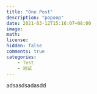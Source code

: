 ```yaml
---
title: "One Post"
description: "popoop"
date: 2021-03-12T15:16:07+08:00
image: 
math: 
license: 
hidden: false
comments: true
categories:
    - Test
    - 测试
---
```


adsasdsadasdd